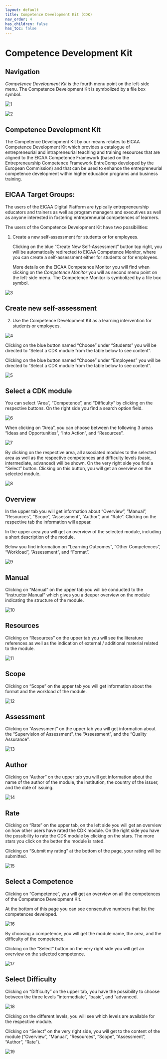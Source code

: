 ```yaml
---
layout: default
title: Competence Development Kit (CDK)
nav_order: 4
has_children: false
has_toc: false
---
```


# Competence Development Kit

## Navigation

_Competence Development Kit_ is the fourth menu point on the left-side menu. The Competence Development Kit is symbolized by a file box symbol.

![1](https://drive.google.com/uc?id=1fjTB4cJc5L7y2DQDonZXeNSQRgWtRSLA)

![2](https://drive.google.com/uc?id=1KYhokOlGdEnU9SyEC-5oXaNSuWk-QQ6d)

## Competence Development Kit

The Competence Development Kit by our means relates to EICAA Competence Development Kit which provides a catalogue of entrepreneurial and intrapreneurial teaching and training resources that are aligned to the EICAA Competence Framework (based on the Entrepreneurship Competence Framework EntreComp developed by the European Commission) and that can be used to enhance the entrepreneurial competence development within higher education programs and business training.

## EICAA Target Groups:

The users of the EICAA Digital Platform are typically entrepreneurship educators and trainers as well as program managers and executives as well as anyone interested in fostering entrepreneurial competences of learners.

The users of the Competence Development Kit have two possibilities:

1. Create a new self-assessment for students or for employees.

   Clicking on the blue “Create New Self-Assessment” button top right, you will be automatically redirected to EICAA Competence Monitor, where you can create a self-assessment either for students or for employees.

   More details on the EICAA Competence Monitor you will find when clicking on the _Competence Monitor_ you will as second menu point on the left-side menu. The Competence Monitor is symbolized by a file box symbol.

![3](https://drive.google.com/uc?id=1DcaFow6z5ahu7C7-sTeu0g1w7RKe-gz5)

## Create new self-assessment

2. Use the Competence Development Kit as a learning intervention for students or employees.

![4](https://drive.google.com/uc?id=1m4myiAeWzUx0S5w5_E08IqVt1D1q9Ho0)

Clicking on the blue button named “Choose” under “Students” you will be directed to “Select a CDK module from the table below to see content”.

Clicking on the blue button named “Choose” under “Employees” you will be directed to “Select a CDK module from the table below to see content”.

![5](https://drive.google.com/uc?id=1LyUAsiWQf5MXmVHm5_T3ZwIKf2az7c8J)

## Select a CDK module

You can select “Area”, “Competence”, and “Difficulty” by clicking on the respective buttons. On the right side you find a search option field.

![6](https://drive.google.com/uc?id=1m3wHLkLDsIiJL0OWprGruzp-rpDrz5n7)

When clicking on “Area”, you can choose between the following 3 areas “Ideas and Opportunities”, “Into Action”, and “Resources”.

![7](https://drive.google.com/uc?id=194DT4SFEqCsZ22ilXoISLfMm9nBAQa0H)

By clicking on the respective area, all associated modules to the selected area as well as the respective competences and difficulty levels (basic, intermediate, advanced) will be shown. On the very right side you find a “Select” button. Clicking on this button, you will get an overview on the selected module.

![8](https://drive.google.com/uc?id=1QKaxi9Brzt-JOD5jYhdjmSbRnPjdFi--)

## Overview

In the upper tab you will get information about “Overview”, ”Manual”, “Resources”, “Scope”, “Assessment”, “Author”, and “Rate”. Clicking on the respective tab the information will appear.

In the upper area you will get an overview of the selected module, including a short description of the module.

Below you find information on “Learning Outcomes”, “Other Competences”, “Workload”, “Assessment”, and “Format”.

![9](https://drive.google.com/uc?id=1IR9k0q2dwMXqbra_2Se1_WwsdwANVfyP)

## Manual

Clicking on “Manual” on the upper tab you will be conducted to the “Instructor Manual” which gives you a deeper overview on the module indicating the structure of the module.

![10](https://drive.google.com/uc?id=1lPvnHLioL2-IIE6j9hLXDEIhJIsAq6FX)

## Resources

Clicking on “Resources” on the upper tab you will see the literature references as well as the indication of external / additional material related to the module.

![11](https://drive.google.com/uc?id=1GFH9HmXJPSqAFGvk-yrxp5K4lfgbh7Ya)

## Scope

Clicking on “Scope” on the upper tab you will get information about the format and the workload of the module.

![12](https://drive.google.com/uc?id=1kuXNzR91UA2xSdIVIMQHvNoI-udAWJg8)

## Assessment

Clicking on “Assessment” on the upper tab you will get information about the “Supervision of Assessment”, the “Assessment”, and the “Quality Assurance”.

![13](https://drive.google.com/uc?id=1LI4RbJusjTIuVw3-avjjCZp5w3YeLGLb)

## Author

Clicking on “Author” on the upper tab you will get information about the name of the author of the module, the institution, the country of the issuer, and the date of issuing.

![14](https://drive.google.com/uc?id=1IrRdH856v0ixsj6D8dqJRSbSYTOGaRWM)

## Rate

Clicking on “Rate” on the upper tab, on the left side you will get an overview on how other users have rated the CDK module. On the right side you have the possibility to rate the CDK module by clicking on the stars. The more stars you click on the better the module is rated.

Clicking on “Submit my rating” at the bottom of the page, your rating will be submitted.

![15](https://drive.google.com/uc?id=1AqG3KiCvyu684qVKv6W748Va2VUKeUtm)

## Select a Competence

Clicking on “Competence”, you will get an overview on all the competences of the Competence Development Kit.

At the bottom of this page you can see consecutive numbers that list the competences developed.

![16](https://drive.google.com/uc?id=1dswdYf8t9FcIWLmetJAO0H1mia0IEKp3)

By choosing a competence, you will get the module name, the area, and the difficulty of the competence.

Clicking on the “Select” button on the very right side you will get an overview on the selected competence.

![17](https://drive.google.com/uc?id=1RYCjksgInv4hnl76G6qT3olSQsGaJydf)

## Select Difficulty

Clicking on “Difficulty” on the upper tab, you have the possibility to choose between the three levels “intermediate”, “basic”, and “advanced.

![18](https://drive.google.com/uc?id=13CnXD1jmQKXgh4GrQ9b-nAy29-_ll87E)

Clicking on the different levels, you will see which levels are available for the respective module.

Clicking on “Select” on the very right side, you will get to the content of the module (“Overview”, “Manual”, “Resources”, “Scope”, “Assessment”, “Author”, “Rate”).

![19](https://drive.google.com/uc?id=1xlgnHGEBeQpGjhYBqo2IwfomHdVu2BJt)

